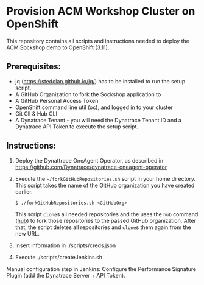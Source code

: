 # Provision ACM Workshop Cluster on OpenShift

This repository contains all scripts and instructions needed to deploy the ACM Sockshop demo to OpenShift (3.11).
## Prerequisites:

* jq (https://stedolan.github.io/jq/) has to be installed to run the setup script.
* A GitHub Organization to fork the Sockshop application to
* A GitHub Personal Access Token
* OpenShift command line util (oc), and logged in to your cluster
* Git ClI & Hub CLI  
* A Dynatrace Tenant - you will need the Dynatrace Tenant ID and a Dynatrace API Token to execute the setup script.

## Instructions:
1. Deploy the Dynattrace OneAgent Operator, as described in https://github.com/Dynatrace/dynatrace-oneagent-operator
1. Execute the `~/forkGitHubRepositories.sh` script in your home directory. This script takes the name of the GitHub organization you have created earlier.

    ```
    $ ./forkGitHubRepositories.sh <GitHubOrg>
    ```

    This script `clone`s all needed repositories and the uses the `hub` command ([hub](https://hub.github.com/)) to fork those repositories to the passed GitHub organization. After that, the script deletes all repositories and `clone`s them again from the new URL.
    
1. Insert information in ./scripts/creds.json

1. Execute ./scripts/createJenkins.sh

Manual configuration step in Jenkins: Configure the Performance Signature Plugin (add the Dynatrace Server + API Token).

